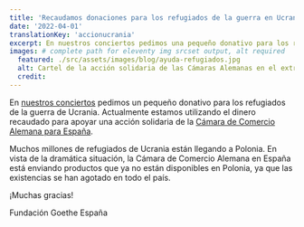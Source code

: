 ```yaml
---
title: 'Recaudamos donaciones para los refugiados de la guerra en Ucrania'
date: '2022-04-01'
translationKey: 'accionucrania'
excerpt: En nuestros conciertos pedimos una pequeño donativo para los refugiados de la guerra de Ucrania.
images: # complete path for eleventy img srcset output, alt required
  featured: ./src/assets/images/blog/ayuda-refugiados.jpg
  alt: Cartel de la acción solidaria de las Cámaras Alemanas en el extranjero
  credit:
---
```


En [nuestros conciertos](https://www.fundaciongoethe.org/es/eventos/) pedimos un pequeño donativo para los refugiados de la guerra de Ucrania. Actualmente estamos utilizando el dinero recaudado para apoyar una acción solidaria de la [Cámara de Comercio Alemana para España](https://www.ahk.es/es/ayuda-a-refugiados-de-ucrania-accion-solidaria-de-la-red-ahk).

Muchos millones de refugiados de Ucrania están llegando a Polonia. En vista de la dramática situación, la Cámara de Comercio Alemana en España está enviando productos que ya no están disponibles en Polonia, ya que las existencias se han agotado en todo el país.

¡Muchas gracias!

Fundación Goethe España
